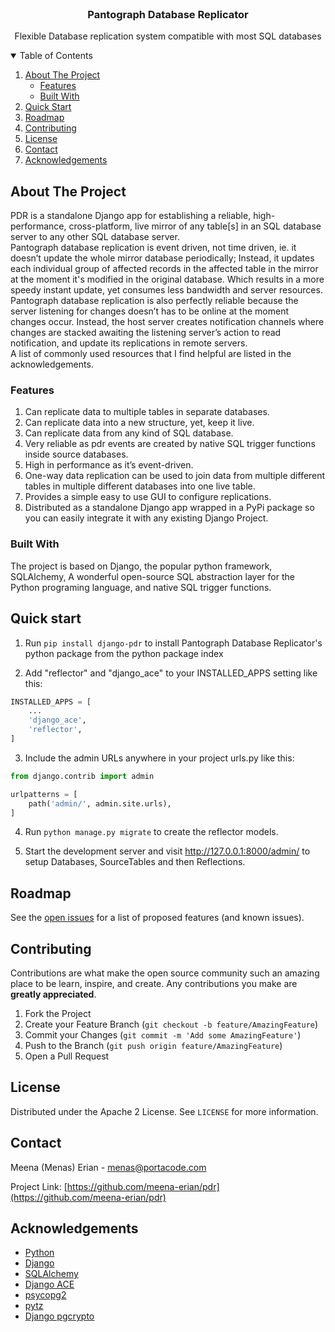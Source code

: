 
<!-- PROJECT LOGO -->
<br />
<p align="center">
<!--<a href="https://github.com/meena-erian/pdr">
    <img src="images/logo.png" alt="Logo" width="80" height="80">
  </a>-->

  <h3 align="center">Pantograph Database Replicator</h3>

  <p align="center">
    Flexible Database replication system compatible with most SQL databases
    <br />
    <!--
    <a href=""><strong>Explore the docs »</strong></a>
    <br />
    <br />
    <a href="">View Demo</a>
    ·
    <a href="/issues">Report Bug</a>
    ·
    <a href="/issues">Request Feature</a>
    -->
  </p>
</p>



<!-- TABLE OF CONTENTS -->
<details open="open">
  <summary>Table of Contents</summary>
  <ol>
    <li>
      <a href="#about-the-project">About The Project</a>
      <ul>
        <li><a href="#features">Features</a></li>
        <li><a href="#built-with">Built With</a></li>
      </ul>
    </li>
    <li>
      <a href="#quick-start">Quick Start</a>
      <!--
      <a href="#getting-started">Getting Started</a>
      <ul>
        <li><a href="#prerequisites">Prerequisites</a></li>
        <li><a href="#installation">Installation</a></li>
      </ul>
      -->
    </li>
    <!--<li><a href="#usage">Usage</a></li>-->
    <li><a href="#roadmap">Roadmap</a></li>
    <li><a href="#contributing">Contributing</a></li>
    <li><a href="#license">License</a></li>
    <li><a href="#contact">Contact</a></li>
    <li><a href="#acknowledgements">Acknowledgements</a></li>
  </ol>
</details>



<!-- ABOUT THE PROJECT -->
## About The Project

<!-- [![Product Name Screen Shot][product-screenshot]](https://example.com) -->

PDR is a standalone Django app for establishing a reliable, high-performance, cross-platform, live mirror of any table[s] in an SQL database server to any other SQL database server. 
<br />
Pantograph database replication is event driven, not time driven, ie. it doesn’t update the whole mirror database periodically; Instead, it updates each individual group of affected records in the affected table in the mirror at the moment it's modified in the original database. Which results in a more speedy instant update, yet consumes less bandwidth and server resources.
Pantograph database replication is also perfectly reliable because the server listening for changes doesn’t has to be online at the moment changes occur. Instead, the host server creates notification channels where changes are stacked awaiting the listening server’s action to read notification, and update its replications in remote servers.
<br />
A list of commonly used resources that I find helpful are listed in the acknowledgements.

### Features

1. Can replicate data to multiple tables in separate databases.
2. Can replicate data into a new structure, yet, keep it live.
3. Can replicate data from any kind of SQL database.
4. Very reliable as pdr events are created by native SQL trigger functions inside source databases.
5. High in performance as it’s event-driven.
6. One-way data replication can be used to join data from multiple different tables in multiple different databases into one live table.
7. Provides a simple easy to use GUI to configure replications.
8. Distributed as a standalone Django app wrapped in a PyPi package so you can easily integrate it with any existing Django Project.


### Built With

The project is based on Django, the popular python framework, SQLAlchemy, A wonderful open-source SQL abstraction layer for the Python programing language, and native SQL trigger functions.


## Quick start

1. Run  `pip install django-pdr` to install Pantograph Database Replicator's python package from the python package index

2. Add "reflector" and "django_ace" to your INSTALLED_APPS setting like this:

```python
INSTALLED_APPS = [
    ...
    'django_ace',
    'reflector',
]
```

3. Include the admin URLs anywhere in your project urls.py like this:

```python
from django.contrib import admin

urlpatterns = [
    path('admin/', admin.site.urls),
]
```

4. Run `python manage.py migrate` to create the reflector models.

5. Start the development server and visit http://127.0.0.1:8000/admin/
   to setup Databases, SourceTables and then Reflections.

<!-- GETTING STARTED -->
<!--
## Getting Started

In order to install and use Pantograph Database Replicator, first you have to determine a server that can access all source and destination databases. As you will install Pantograph databasae replicator on that server, or if you only want to try it, you can just create multiple SQLite files to use them as your example databases.


### Prerequisites

Pantograph Database Replicator requires that you have Python 3 and pip installed, in addition to the following python modules.


* Django python framework
  ```sh
  pip install django
  ```
* JavaScript based code-editor for Django
  ```sh
  pip install django-ace
  ```
* PostgreSQL database adapter
  ```sh
  pip install psycopg2
  ```
* For accurate timezone calculations
  ```sh
  pip install pytz
  ```
* SQL abstraction layer
  ```sh
  pip install SQLAlchemy
  ```
* For credentials encryption
  ```sh
  pip install django-pgcrypto
  ```

### Installation

1. Clone the repo
   ```sh
   git clone https://github.com/meena-erian/pdr.git
   ```
2. Open a terminal in the cloned folder
   ```sh
   cd pdr
   ```
3. Create Pantograph Database Replicator's database
   ```sh
   python manage.py migrate
   ```
4. Collect static files
   ```sh
   python manage.py collectstatic
   ```
5. Set up superuser's login
   ```sh
   python manage.py createsuperuser
   ```
6. Run the server
   ```sh
   python manage.py runserver
   ```
7. In order to install the server permanently as an Apache service, (which would also alow you to run it over SSL) see ["How to use Django with Apache and mod_wsgi”](https://docs.djangoproject.com/en/3.1/howto/deployment/wsgi/modwsgi/)



<!-- USAGE EXAMPLES 
## Usage

Use this space to show useful examples of how a project can be used. Additional screenshots, code examples and demos work well in this space. You may also link to more resources.

_For more examples, please refer to the [Documentation](https://example.com)_
-->


<!-- ROADMAP -->
## Roadmap

See the [open issues](https://github.com/meena-erian/pdr/issues) for a list of proposed features (and known issues).



<!-- CONTRIBUTING -->
## Contributing

Contributions are what make the open source community such an amazing place to be learn, inspire, and create. Any contributions you make are **greatly appreciated**.

1. Fork the Project
2. Create your Feature Branch (`git checkout -b feature/AmazingFeature`)
3. Commit your Changes (`git commit -m 'Add some AmazingFeature'`)
4. Push to the Branch (`git push origin feature/AmazingFeature`)
5. Open a Pull Request



<!-- LICENSE -->
## License

Distributed under the Apache 2 License. See `LICENSE` for more information.



<!-- CONTACT -->
## Contact

Meena (Menas) Erian - menas@portacode.com

Project Link: [https://github.com/meena-erian/pdr](https://github.com/meena-erian/pdr)



<!-- ACKNOWLEDGEMENTS -->
## Acknowledgements
* [Python](https://www.python.org/)
* [Django](https://www.djangoproject.com/)
* [SQLAlchemy](https://www.sqlalchemy.org/)
* [Django ACE](https://github.com/django-ace/django-ace)
* [psycopg2](https://www.psycopg.org/docs/install.html)
* [pytz](https://pypi.org/project/pytz/)
* [Django pgcrypto](https://pypi.org/project/django-pgcrypto/)


